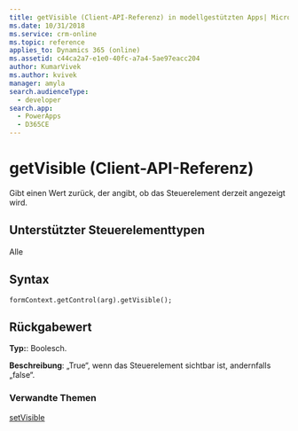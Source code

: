 ```yaml
---
title: getVisible (Client-API-Referenz) in modellgestützten Apps| MicrosoftDocs
ms.date: 10/31/2018
ms.service: crm-online
ms.topic: reference
applies_to: Dynamics 365 (online)
ms.assetid: c44ca2a7-e1e0-40fc-a7a4-5ae97eacc204
author: KumarVivek
ms.author: kvivek
manager: amyla
search.audienceType:
  - developer
search.app:
  - PowerApps
  - D365CE
---
```

# <a name="getvisible-client-api-reference"></a>getVisible (Client-API-Referenz)



Gibt einen Wert zurück, der angibt, ob das Steuerelement derzeit angezeigt wird.

## <a name="control-types-supported"></a>Unterstützter Steuerelementtypen

Alle

## <a name="syntax"></a>Syntax

`formContext.getControl(arg).getVisible();`

## <a name="return-value"></a>Rückgabewert

**Typ:**: Boolesch.

**Beschreibung**: „True“, wenn das Steuerelement sichtbar ist, andernfalls „false“.

### <a name="related-topics"></a>Verwandte Themen

[setVisible](setVisible.md)



